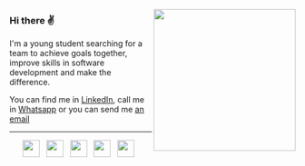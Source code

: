 



 
<p> 
 <img height="250" align='right'  src="https://i.pinimg.com/originals/d9/04/f1/d904f1182363443fd3508d1b0093ffcd.gif">
</p>
 
### Hi there ✌

I'm a young student searching for a team to achieve goals together, improve skills in software development and make the difference.

You can find me in [LinkedIn](https://www.linkedin.com/in/willians-tavares95/), call me in [Whatsapp](https://api.whatsapp.com/send?phone=5511943206420) or you can send me [an email](mailto:willians.tavares1995@gmail.com)

  ---
  
<p align='center'>
<a href="https://www.linkedin.com/in/willians-tavares95/"><img height="30" src="https://www.flaticon.com/svg/vstatic/svg/174/174857.svg?token=exp=1611265780~hmac=5b71c7d2c51d7182a338059e7689292f"></a>&nbsp;&nbsp;
<a href="https://www.facebook.com/willians.tavaresdasilva/"><img height="30" src="https://www.flaticon.com/svg/vstatic/svg/1384/1384053.svg?token=exp=1611265857~hmac=10b8e6b8545d3a6bed335c9ab3047d80"></a>&nbsp;&nbsp;
<a href="https://www.instagram.com/hot.wills/"><img height="30" src="https://www.flaticon.com/svg/vstatic/svg/1409/1409946.svg?token=exp=1611265912~hmac=4fda8963270d3921df8d28b82ab12329"></a>&nbsp;&nbsp;
<a href="https://api.whatsapp.com/send?phone=5511943206420"><img height="30" src="https://www.flaticon.com/svg/vstatic/svg/733/733585.svg?token=exp=1611266117~hmac=bc3db0a47fbe40132629e79083905265"></a>&nbsp;&nbsp;
 <a href="mailto:willians.tavares1995@gmail.com"><img height="30" src="https://www.flaticon.com/svg/vstatic/svg/732/732200.svg?token=exp=1611267664~hmac=1a086b9f677b8f777bb5c477c61a26c2"></a>&nbsp;&nbsp;
</p>



